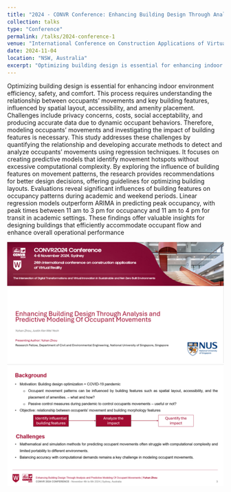 ```yaml
---
title: "2024 - CONVR Conference: Enhancing Building Design Through Analysis and Predictive Modeling Of Occupant Movements"
collection: talks
type: "Conference"
permalink: /talks/2024-conference-1
venue: "International Conference on Construction Applications of Virtual Reality (CONVR)"
date: 2024-11-04
location: "NSW, Australia"
excerpt: "Optimizing building design is essential for enhancing indoor environment efficiency, safety, and comfort. This process requires understanding the relationship between occupants’ movements and key building features, influenced by spatial layout, accessibility, and amenity placement...."
---
```


Optimizing building design is essential for enhancing indoor environment efficiency, safety, and comfort. This process requires understanding the relationship between occupants’ movements and key building features, influenced by spatial layout, accessibility, and amenity placement. Challenges include privacy concerns, costs, social acceptability, and producing accurate data due to dynamic occupant behaviors. Therefore, modeling occupants’ movements and investigating the impact of building features is necessary. This study addresses these challenges by quantifying the relationship and developing accurate methods to detect and analyze occupants’ movements using regression techniques. It focuses on creating predictive models that identify movement hotspots without excessive computational complexity. By exploring the influence of building features on movement patterns, the research provides recommendations for better design decisions, offering guidelines for optimizing building layouts. Evaluations reveal significant influences of building features on occupancy patterns during academic and weekend periods. Linear regression models outperform ARIMA in predicting peak occupancy, with peak times between 11 am to 3 pm for occupancy and 11 am to 4 pm for transit in academic settings. These findings offer valuable insights for designing buildings that efficiently accommodate occupant flow and enhance overall operational performance

![image](/images/convr2024_1.png)
![image](/images/convr2024_2.png)

